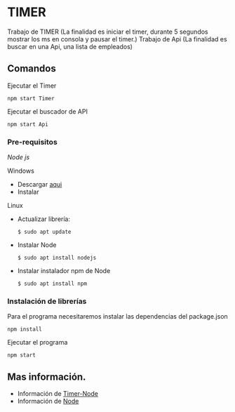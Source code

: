 # TIMER
 Trabajo de TIMER (La finalidad es iniciar el timer, durante 5 segundos mostrar los ms en consola y pausar el timer.)
 Trabajo de Api (La finalidad es buscar en una Api, una lista de empleados)

## Comandos

Ejecutar el Timer
```
npm start Timer
```

Ejecutar el buscador de API
```
npm start Api
```
 
### Pre-requisitos

*Node js*

Windows 

* Descargar [aqui](https://nodejs.org/es/download/)
* Instalar

Linux 

* Actualizar librería: 
  ```
  $ sudo apt update
  ```
* Instalar Node
  ```
  $ sudo apt install nodejs
  ```
* Instalar instalador npm de Node
  ```
  $ sudo apt install npm
  ```
 
 ### Instalación de librerías 
 
 Para el programa necesitaremos instalar las dependencias del package.json
 ```
 npm install
 ```
 
 Ejecutar el programa
 ```
 npm start
 ```
 
 ## Mas información.
 
 * Información de [Timer-Node](https://www.npmjs.com/package/timer-node)
 * Información de [Node](https://nodejs.dev/learn/introduction-to-nodejs)
 

